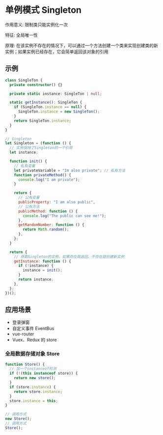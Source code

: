 # 单例模式 Singleton

作用意义: 限制类只能实例化一次

特征: 全局唯一性

原理: 在该实例不存在的情况下，可以通过一个方法创建一个类来实现创建类的新实例；如果实例已经存在，它会简单返回该对象的引用

## 示例

```ts
class SingleTon {
  private constructor() {}

  private static instance: SingleTon | null;

  static getInstance(): SingleTon {
    if (SingleTon.instance == null) {
      SingleTon.instance = new SingleTon();
    }
    return SingleTon.instance;
  }
}
```

```js
// Singleton
let Singleton = (function () {
  // 实例保持了Singleton的一个引用
  let instance;

  function init() {
    // 私有变量
    let privateVariable = "Im also private"; // 私有方法
    function privateMethod() {
      console.log("I am private");
    }

    return {
      // 公有变量
      publicProperty: "I am also public",
      // 公有方法
      publicMethod: function () {
        console.log("The public can see me!");
      },
      getRandomNumber: function () {
        return Math.random();
      },
    };
  }

  return {
    // 获取Singleton的实例，如果存在就返回，不存在就创建新实例
    getInstance: function () {
      if (!instance) {
        instance = init();
      }
      return instance;
    },
  };
})();
```

## 应用场景

- 登录弹窗
- 自定义事件 EventBus
- vue-router
- Vuex、Redux 的 store

### 全局数据存储对象 Store

```js
function Store() {
  // 加一个instanceof检测
  if (!(this instanceof store)) {
    return new store();
  }
  if (store.instance) {
    return store.instance;
  }
  store.instance = this;
}

// 调用方式
new Store();
// 调用方式
Store();
```
